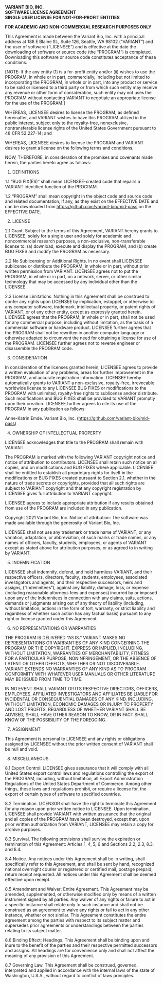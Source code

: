 **VARIANT BIO, INC.**  
**SOFTWARE LICENSE AGREEMENT**  
**SINGLE USER LICENSE FOR NOT-FOR-PROFIT ENTITIES**  

**FOR ACADEMIC AND NON-COMMERCIAL RESEARCH PURPOSES ONLY**

This Agreement is made between the Variant Bio, Inc. with a principal address at 188 E Blaine St., Suite 126, Seattle, WA 98102 (“VARIANT”) and the user of software (“LICENSEE”) and is effective at the date the downloading of software or source code (the “PROGRAM”) is completed. Downloading this software or source code constitutes acceptance of these conditions.

[NOTE:  If the any entity (1) is a for-profit entity and/or (ii) wishes to use the PROGRAM, in whole or in part, commercially, including but not limited to incorporating the PROGRAM, in whole or in part, into any product or service to be sold or licensed to a third party or from which such entity may receive any revenue or other form of consideration, such entity may not uses the PROGRAM without contacting VARIANT to negotiate an appropriate license for the use of the PROGRAM.]

WHEREAS, LICENSEE desires to license the PROGRAM, as defined hereinafter, and VARIANT wishes to have this PROGRAM utilized in the public interest, subject only to the royalty-free, nonexclusive, nontransferable license rights of the United States Government pursuant to 48 CFR 52.227-14; and

WHEREAS, LICENSEE desires to license the PROGRAM and VARIANT desires to grant a license on the following terms and conditions.

NOW, THEREFORE, in consideration of the promises and covenants made herein, the parties hereto agree as follows:

1. DEFINITIONS

1.1 “BUG FIX(ES)” shall mean LICENSEE-created code that repairs a VARIANT identified function of the PROGRAM.

1.2 “PROGRAM” shall mean copyright in the object code and source code and related documentation, if any, as they exist on the EFFECTIVE DATE and can be downloaded from https://github.com/variant-bio/mid-pass on the EFFECTIVE DATE.

2. LICENSE

2.1 Grant. Subject to the terms of this Agreement, VARIANT hereby grants to LICENSEE, solely for a single user and solely for academic and noncommercial research purposes, a non-exclusive, non-transferable license to: (a) download, execute and display the PROGRAM, and (b) create BUG FIXES and modify the PROGRAM as necessary.

2.2 No Sublicensing or Additional Rights. In no event shall LICENSEE sublicense or distribute the PROGRAM, in whole or in part, without prior written permission from VARIANT. LICENSEE agrees not to put the PROGRAM, in whole or in part, on a network, server, or other similar technology that may be accessed by any individual other than the LICENSEE.

2.3 License Limitations. Nothing in this Agreement shall be construed to confer any rights upon LICENSEE by implication, estoppel, or otherwise to any computer software, trademark, intellectual property, or patent rights of VARIANT, or of any other entity, except as expressly granted herein. LICENSEE agrees that the PROGRAM, in whole or in part, shall not be used for any commercial purpose, including without limitation, as the basis of a commercial software or hardware product. LICENSEE further agrees that the PROGRAM shall not be rewritten in another computer language or otherwise adapted to circumvent the need for obtaining a license for use of the PROGRAM. LICENSEE further agrees not to reverse engineer or disassemble the PROGRAM code.

3. CONSIDERATION

In consideration of the licenses granted herein, LICENSEE agrees to provide a written evaluation of any problems, areas for further improvement in the PROGRAM, and accurate registration information. LICENSEE hereby automatically grants to VARIANT a non-exclusive, royalty-free, irrevocable worldwide license to any LICENSEE BUG FIXES or modifications to the PROGRAM with unlimited, royalty-free rights to sublicense and/or distribute. Such modifications and BUG FIXES shall be provided to VARIANT promptly upon their creation. LICENSEE further agrees to cite its use of the PROGRAM in any publication as follows:

Anne-Katrin Emde. Variant Bio, Inc.
(https://github.com/variant-bio/mid-pass) 

4. OWNERSHIP OF INTELLECTUAL PROPERTY

LICENSEE acknowledges that title to the PROGRAM shall remain with VARIANT.

The PROGRAM is marked with the following VARIANT copyright notice and notice of attribution to contributors. LICENSEE shall retain such notice on all copies, and on modifications and BUG FIXES where applicable. LICENSEE shall be entitled to establish all proprietary rights for itself in the modifications or BUG FIXES created pursuant to Section 2.1, whether in the nature of trade secrets or copyrights, provided that all such rights are subject to VARIANT copyright and that any copyright registration by LICENSEE gives full attribution to VARIANT copyright.

LICENSEE agrees to include appropriate attribution if any results obtained from use of the PROGRAM are included in any publication.

Copyright 2021 Variant Bio, Inc.
Notice of attribution: The software was made available through the generosity of Variant Bio, Inc.

LICENSEE shall not use any trademark or trade name of VARIANT, or any variation, adaptation, or abbreviation, of such marks or trade names, or any names of officers, faculty, students, employees, or agents of VARIANT except as stated above for attribution purposes, or as agreed to in writing by VARIANT.

5. INDEMNIFICATION

LICENSEE shall indemnify, defend, and hold harmless VARIANT, and their respective officers, directors, faculty, students, employees, associated investigators and agents, and their respective successors, heirs and assigns, (“Indemnitees”), against any liability, damage, loss, or expense (including reasonable attorneys fees and expenses) incurred by or imposed upon any of the Indemnitees in connection with any claims, suits, actions, demands or judgments arising out of any theory of liability (including, without limitation, actions in the form of tort, warranty, or strict liability and regardless of whether such action has any factual basis) pursuant to any right or license granted under this Agreement.

6. NO REPRESENTATIONS OR WARRANTIES

THE PROGRAM IS DELIVERED “AS IS.” VARIANT MAKES NO REPRESENTATIONS OR WARRANTIES OF ANY KIND CONCERNING THE PROGRAM OR THE COPYRIGHT, EXPRESS OR IMPLIED, INCLUDING, WITHOUT LIMITATION, WARRANTIES OF MERCHANTABILITY, FITNESS FOR A PARTICULAR PURPOSE, NONINFRINGEMENT, OR THE ABSENCE OF LATENT OR OTHER DEFECTS, WHETHER OR NOT DISCOVERABLE. VARIANT EXTENDS NO WARRANTIES OF ANY KIND AS TO PROGRAM CONFORMITY WITH WHATEVER USER MANUALS OR OTHER LITERATURE MAY BE ISSUED FROM TIME TO TIME.

IN NO EVENT SHALL VARIANT OR ITS RESPECTIVE DIRECTORS, OFFICERS, EMPLOYEES, AFFILIATED INVESTIGATORS AND AFFILIATES BE LIABLE FOR INCIDENTAL OR CONSEQUENTIAL DAMAGES OF ANY KIND, INCLUDING, WITHOUT LIMITATION, ECONOMIC DAMAGES OR INJURY TO PROPERTY AND LOST PROFITS, REGARDLESS OF WHETHER VARIANT SHALL BE ADVISED, SHALL HAVE OTHER REASON TO KNOW, OR IN FACT SHALL KNOW OF THE POSSIBILITY OF THE FOREGOING.

7. ASSIGNMENT

This Agreement is personal to LICENSEE and any rights or obligations assigned by LICENSEE without the prior written consent of VARIANT shall be null and void.

8. MISCELLANEOUS

8.1 Export Control. LICENSEE gives assurance that it will comply with all United States export control laws and regulations controlling the export of the PROGRAM, including, without limitation, all Export Administration Regulations of the United States Department of Commerce. Among other things, these laws and regulations prohibit, or require a license for, the export of certain types of software to specified countries.

8.2 Termination. LICENSOR shall have the right to terminate this Agreement for any reason upon prior written notice to LICENSEE. Upon termination, LICENSEE shall provide VARIANT with written assurance that the original and all copies of the PROGRAM have been destroyed, except that, upon prior written authorization from VARIANT, LICENSEE may retain a copy for archive purposes.

8.3 Survival. The following provisions shall survive the expiration or termination of this Agreement: Articles 1, 4, 5, 6 and Sections 2.2, 2.3, 8.3, and 8.4.

8.4 Notice. Any notices under this Agreement shall be in writing, shall specifically refer to this Agreement, and shall be sent by hand, recognized national overnight courier or registered or certified mail, postage prepaid, return receipt requested. All notices under this Agreement shall be deemed effective upon receipt.

8.5 Amendment and Waiver; Entire Agreement. This Agreement may be amended, supplemented, or otherwise modified only by means of a written instrument signed by all parties. Any waiver of any rights or failure to act in a specific instance shall relate only to such instance and shall not be construed as an agreement to waive any rights or fail to act in any other instance, whether or not similar. This Agreement constitutes the entire agreement among the parties with respect to its subject matter and supersedes prior agreements or understandings between the parties relating to its subject matter.

8.6 Binding Effect; Headings. This Agreement shall be binding upon and inure to the benefit of the parties and their respective permitted successors and assigns. All headings are for convenience only and shall not affect the meaning of any provision of this Agreement.

8.7 Governing Law. This Agreement shall be construed, governed, interpreted and applied in accordance with the internal laws of the state of Washington, U.S.A., without regard to conflict of laws principles.
